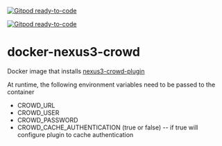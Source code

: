 [![Gitpod ready-to-code](https://img.shields.io/badge/Gitpod-ready--to--code-blue?logo=gitpod)](https://gitpod.io/#https://github.com/Dwolla/docker-nexus3-crowd)

[![Gitpod ready-to-code](https://img.shields.io/badge/Gitpod-ready--to--code-blue?logo=gitpod)](https://gitpod.io/#https://github.com/Dwolla/docker-nexus3-crowd)

# docker-nexus3-crowd

Docker image that installs [nexus3-crowd-plugin](https://github.com/pingunaut/nexus3-crowd-plugin)

At runtime, the following environment variables need to be passed to the container
- CROWD_URL
- CROWD_USER
- CROWD_PASSWORD
- CROWD_CACHE_AUTHENTICATION (true or false)
-- if true will configure plugin to cache authentication
